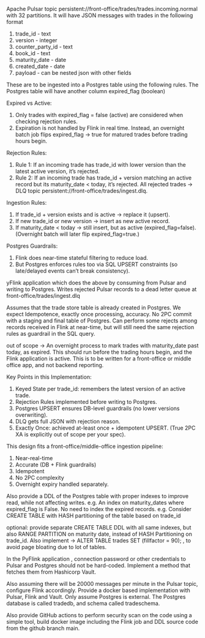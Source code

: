 Apache Pulsar topic  persistent://front-office/trades/trades.incoming.normal with 32 partitions. It will have JSON messages with trades in the following format

1. trade_id - text
2. version - integer
3. counter_party_id - text
4. book_id - text
5. maturity_date - date
6. created_date - date
7. payload - can be nested json with other fields

These are to be ingested into a Postgres table using the following rules. The Postgres table will have another column expired_flag (boolean)

Expired vs Active:
1. Only trades with expired_flag = false (active) are considered when checking rejection rules.
2. Expiration is not handled by Flink in real time. Instead, an overnight batch job flips expired_flag → true for matured trades before trading hours begin.

Rejection Rules:
1. Rule 1: If an incoming trade has trade_id with lower version than the latest active version, it’s rejected.
2. Rule 2: If an incoming trade has trade_id + version matching an active record but its maturity_date < today, it’s rejected.
All rejected trades → DLQ topic persistent://front-office/trades/ingest.dlq.

Ingestion Rules:
1. If trade_id + version exists and is active → replace it (upsert).
2. If new trade_id or new version → insert as new active record.
3. If maturity_date < today → still insert, but as active (expired_flag=false).
(Overnight batch will later flip expired_flag=true.)

Postgres Guardrails:
1. Flink does near-time stateful filtering to reduce load.
2. But Postgres enforces rules too via SQL UPSERT constraints (so late/delayed events can’t break consistency).

yFlink application which does the above by consuming from Pulsar and writing to Postgres. Writes rejected Pulsar records to a dead letter queue at front-office/trades/ingest.dlq 

Assumes that the trade store table is already created in Postgres. We expect Idempotence, exactly once processing, accuracy. No 2PC commit with a staging and final table of Postgres. Can perform some rejects among records received in Flink at near-time, but will still need the same rejection rules as guardrail in the SQL query. 

out of scope -> An overnight process to mark trades with maturity_date past today, as expired. This should run before the trading hours begin, and the Flink application is active.
This is to be written for a front-office or middle office app, and not backend reporting.

Key Points in this Implementation:
1. Keyed State per trade_id: remembers the latest version of an active trade.
2. Rejection Rules implemented before writing to Postgres.
3. Postgres UPSERT ensures DB-level guardrails (no lower versions overwriting).
4. DLQ gets full JSON with rejection reason.
5. Exactly Once: achieved at-least once + idempotent UPSERT. (True 2PC XA is explicitly out of scope per your spec).

This design fits a front-office/middle-office ingestion pipeline:
1. Near-real-time
2. Accurate (DB + Flink guardrails)
3. Idempotent
4. No 2PC complexity
5. Overnight expiry handled separately.

Also provide a DDL of the Postgres table with proper indexes to improve read, while not affecting writes.
e.g. An index on maturity_dates where expired_flag is False. No need to index the expired records.
e.g. Consider CREATE TABLE with HASH partitioning of the table based on trade_id

optional: provide separate CREATE TABLE DDL with all same indexes, but also RANGE PARTITION on maturity date, instead of HASH Partitioning on trade_id.
Also implement -> ALTER TABLE trades SET (fillfactor = 90); , to avoid page bloating due to lot of tables.

In the PyFlink application , connection password or other credentials to Pulsar and Postgres should not be hard-coded. Implement a  method that fetches them from Hashicorp Vault. 

Also assuming there will be 20000 messages per minute in the Pulsar topic, configure Flink accordingly. Provide a docker based implementation with Pulsar, Flink and Vault. Only assume Postgres is external. The Postgres database is called tradedb, and schema called tradeschema.

Also provide GitHub actions to perform security scan on the code using a simple tool, build docker image including the Flink job and DDL source code from the github branch main.